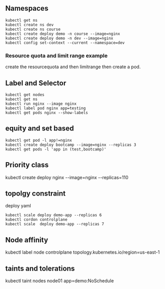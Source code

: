 ## Namespaces 

```
kubectl get ns 
kubectl create ns dev 
kubectl create ns course
kubectl create deploy demo -n course --image=nginx
kubectl create deploy demo -n dev --image=nginx 
kubectl config set-context --current --namespace=dev
```

### Resource quota and limit range example 
create the resourcequota and then limitrange then create a pod.

## Label and Selector

```
kubectl get nodes 
kubectl get ns 
kubectl run nginx --image nginx 
kubectl label pod nginx app=testing
kubectl get pods nginx --show-labels
```
## equity and set based 

```
kubectl get pod -l app!=nginx
kubectl create deploy bootcamp --image=nginx --replicas 3
kubectl get pods -l 'app in (test,bootcamp)'
```

## Priority class 
kubectl create deploy nginx --image=nginx --replicas=110

## topolgy constraint
deploy yaml 
```
kubectl scale deploy demo-app --replicas 6
kubectl cordon controlplane
kubectl scale  deploy demo-app --replicas 7

```

## Node affinity

kubectl label node controlplane topology.kubernetes.io/region=us-east-1

## taints and tolerations
kubectl taint nodes node01 app=demo:NoSchedule
